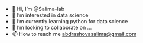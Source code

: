 - 👋 Hi, I’m @Salima-lab
- 👀 I’m interested in data science
- 🌱 I’m currently learning python for data science
- 💞️ I’m looking to collaborate on ...
- 📫 How to reach me abdrashovasalima@gmail.com

<!---
Salima-lab/Salima-lab is a ✨ special ✨ repository because its `README.md` (this file) appears on your GitHub profile.
You can click the Preview link to take a look at your changes.
--->
